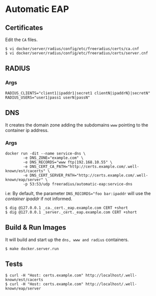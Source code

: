 # Automatic EAP

## Certificates

Edit the `CA` files.

```
$ vi docker/server/radius/config/etc/freeradius/certs/ca.cnf
$ vi docker/server/radius/config/etc/freeradius/certs/server.cnf
```

## RADIUS

### Args

```
RADIUS_CLIENTS="client1|ipaddr1|secret1 clientN|ipaddrN}|secretN"
RADIUS_USERS="user1|pass1 userN|passN"
```

## DNS

It creates the domain zone adding the subdomains `www` pointing to the container ip address.

### Args

```
docker run -dit --name service-dns \
		-e DNS_ZONE="example.com" \
		-e DNS_RECORDS="www ftp|192.168.10.55" \
		-e DNS_CERT_CA_PATH="http://certs.example.com/.well-known/est/cacerts" \
		-e DNS_CERT_SERVER_PATH="http://certs.example.com/.well-known/eap/server" \
		-p 53:53/udp freeradius/automatic-eap:service-dns
```

i.e: By default, the parameter `DNS_RECORDS="foo bar:ipaddr` will use the _container ipaddr_ if not informed.

```
$ dig @127.0.0.1 _ca._cert._eap.example.com CERT +short
$ dig @127.0.0.1 _server._cert._eap.example.com CERT +short
```

## Build & Run Images

It will build and start up the `dns, www and radius` containers.

```
$ make docker.server.run
```

## Tests

```
$ curl -H "Host: certs.example.com" http://localhost/.well-known/est/cacerts
$ curl -H "Host: certs.example.com" http://localhost/.well-known/eap/server
```
